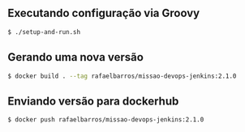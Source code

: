## Executando configuração via Groovy

```sh
$ ./setup-and-run.sh
```

## Gerando uma nova versão

```sh
$ docker build . --tag rafaelbarros/missao-devops-jenkins:2.1.0
```

## Enviando versão para dockerhub

```sh
$ docker push rafaelbarros/missao-devops-jenkins:2.1.0
```
